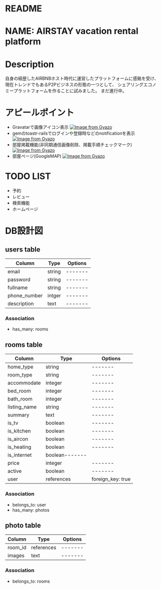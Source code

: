 # README

# NAME: AIRSTAY vacation rental platform

# Description
自身の経歴したAIRBNBホスト時代に運営したプラットフォームに感銘を受け、
現在トレンドでもあるP2Pビジネスの形態の一つとして、
シェアリングエコノミープラットフォームを作ることに試みました。
まだ進行中。

# アピールポイント
- Gravatarで画像アイコン表示
[![Image from Gyazo](https://i.gyazo.com/b33363c40df5593c480e4844a07ea6e8.png)](https://gyazo.com/b33363c40df5593c480e4844a07ea6e8)
- gemのtoastr-railsでログインや登録時などのnotificationを表示
[![Image from Gyazo](https://i.gyazo.com/f28d7c5af30cef60fda12c500af66687.png)](https://gyazo.com/f28d7c5af30cef60fda12c500af66687)
- 部屋掲載機能(非同期通信画像削除、掲載手順チェックマーク)
[![Image from Gyazo](https://i.gyazo.com/0aa1072eeaf179c29336f3e34b8c843a.gif)](https://gyazo.com/0aa1072eeaf179c29336f3e34b8c843a)
- 部屋ページ(GoogleMAP)
[![Image from Gyazo](https://i.gyazo.com/37d006d10286c6d2eb18734ff9fc7660.gif)](https://gyazo.com/37d006d10286c6d2eb18734ff9fc7660)


# TODO LIST
- 予約
- レビュー
- 検索機能
- ホームページ

# DB設計図
## users table
|Column|Type|Options|
|------|----|-------|
|email|string|-------|
|password|string|-------|
|fullname|string|-------|
|phone_number|intger|-------|
|description|text|-------|
### Association
- has_many: rooms

## rooms table
|Column|Type|Options|
|------|----|-------|
|home_type|string|-------|
|room_type|string|-------|
|accommodate|integer|-------|
|bed_room|integer|-------|
|bath_room|integer|-------|
|listing_name|string|-------|
|summary|text|-------|
|is_tv|boolean|-------|
|is_kitchen|boolean|-------|
|is_aircon|boolean|-------|
|is_heating|boolean|-------|
|is_internet|boolean-------|
|price|integer|-------|
|active|boolean|-------|
|user|references|foreign_key: true|
### Association
- belongs_to: user
- has_many: photos

## photo table
|Column|Type|Options|
|------|----|-------|
|room_id|references|-------|
|images|text|-------|
### Association
- belongs_to: rooms


